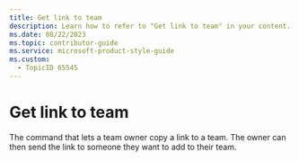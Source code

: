```yaml
---
title: Get link to team
description: Learn how to refer to "Get link to team" in your content.
ms.date: 08/22/2023
ms.topic: contributor-guide
ms.service: microsoft-product-style-guide
ms.custom:
  - TopicID 65545
---
```



# Get link to team

The command that lets a team owner copy a link to a team. The owner can then send the link to someone they want to add to their team.

